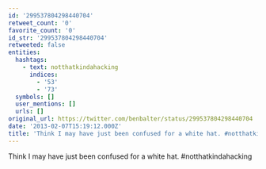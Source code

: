 ```yaml
---
id: '299537804298440704'
retweet_count: '0'
favorite_count: '0'
id_str: '299537804298440704'
retweeted: false
entities:
  hashtags:
    - text: notthatkindahacking
      indices:
        - '53'
        - '73'
  symbols: []
  user_mentions: []
  urls: []
original_url: https://twitter.com/benbalter/status/299537804298440704
date: '2013-02-07T15:19:12.000Z'
title: 'Think I may have just been confused for a white hat. #notthatkindahacking'
---
```


Think I may have just been confused for a white hat. #notthatkindahacking